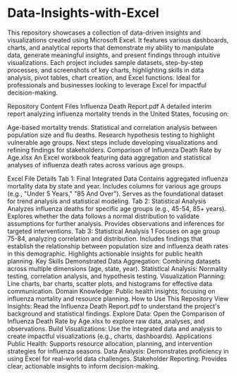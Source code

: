 # Data-Insights-with-Excel
This repository showcases a collection of data-driven insights and visualizations created using Microsoft Excel. It features various dashboards, charts, and analytical reports that demonstrate my ability to manipulate data, generate meaningful insights, and present findings through intuitive visualizations. Each project includes sample datasets, step-by-step processes, and screenshots of key charts, highlighting skills in data analysis, pivot tables, chart creation, and Excel functions. Ideal for professionals and businesses looking to leverage Excel for impactful decision-making.

Repository Content
Files
Influenza Death Report.pdf
A detailed interim report analyzing influenza mortality trends in the United States, focusing on:

Age-based mortality trends.
Statistical and correlation analysis between population size and flu deaths.
Research hypothesis testing to highlight vulnerable age groups.
Next steps include developing visualizations and refining findings for stakeholders.
Comparison of Influenza Death Rate by Age.xlsx
An Excel workbook featuring data aggregation and statistical analyses of influenza death rates across various age groups.

Excel File Details
Tab 1: Final Integrated Data
Contains aggregated influenza mortality data by state and year.
Includes columns for various age groups (e.g., "Under 5 Years," "85 And Over").
Serves as the foundational dataset for trend analysis and statistical modeling.
Tab 2: Statistical Analysis
Analyzes influenza deaths for specific age groups (e.g., 45-54, 85+ years).
Explores whether the data follows a normal distribution to validate assumptions for further analysis.
Provides observations and inferences for targeted interventions.
Tab 3: Statistical Analysis 1
Focuses on age group 75-84, analyzing correlation and distribution.
Includes findings that establish the relationship between population size and influenza death rates in this demographic.
Highlights actionable insights for public health planning.
Key Skills Demonstrated
Data Aggregation: Combining datasets across multiple dimensions (age, state, year).
Statistical Analysis: Normality testing, correlation analysis, and hypothesis testing.
Visualization Planning: Line charts, bar charts, scatter plots, and histograms for effective data communication.
Domain Knowledge: Public health insights, focusing on influenza mortality and resource planning.
How to Use This Repository
View Insights: Read the Influenza Death Report.pdf to understand the project's background and statistical findings.
Explore Data: Open the Comparison of Influenza Death Rate by Age.xlsx to explore raw data, analyses, and observations.
Build Visualizations: Use the integrated data and analysis to create impactful visualizations (e.g., charts, dashboards).
Applications
Public Health: Supports resource allocation, planning, and intervention strategies for influenza seasons.
Data Analysis: Demonstrates proficiency in using Excel for real-world data challenges.
Stakeholder Reporting: Provides clear, actionable insights to inform decision-making.

